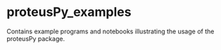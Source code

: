 # proteusPy_examples
Contains example programs and notebooks illustrating the usage of the proteusPy package.
